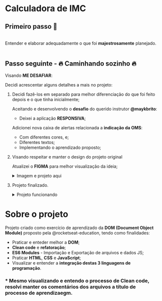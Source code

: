 # Calculadora de IMC

## Primeiro passo 🚀
<br/>
Entender e elaborar adequadamente o que foi <strong>majestrosamente</strong> planejado.
<br/>
<br/>

## Passo seguinte - 🔥 Caminhando sozinho 🔥

Visando <strong>ME DESAFIAR</strong>:

Decidi acrescentar alguns detalhes a mais no projeto:

  1. Decidi fazê-los em separado para melhor diferenciação do que foi feito depois e o que tinha inicialmente;

      Aceitando e desenvolvendo o <strong>desafio</strong> do querido instrutor <strong>@maykbrito</strong>:

        - Deixei a aplicação <strong>RESPONSIVA</strong>;
     
     Adicionei nova caixa de alertas relacionada a <strong>indicação da OMS</strong>:

        - Com diferentes cores, e;
        - Diferentes textos;
        - Implementando o aprendizado proposto;

  2. Visando respeitar e manter o design do projeto original

      Atualizei o <strong>FIGMA</strong> para melhor visualização da ideia;

     <details>

       <summary>Imagem e projeto aqui</summary>
       <br/>
       <a href="https://www.figma.com/file/xNpcDC3rDgTNRURre2IhpO/IMC---C%C3%A1lculo?node-id=123%3A100" target="_blank"><img src="https://github.com/VMPILUSTRA/Calculo_IMC/blob/main/FIGMA-final.png" width=450px/></a>

     </details>

  3. Projeto finalizado.
     <details>

       <summary>Projeto funcionando</summary>
       <br/>
       <a href="https://vmpilustra.github.io/Calculo_IMC/" target="_blank">Calcule seu IMC</a>

     </details>
 
 # Sobre o projeto

Projeto criado como exercício de aprendizado da <strong>DOM (Document Object Module)</strong> proposto pela @rocketseat-education, tendo como finalidades:  

  <ul>
    <li>Praticar e enteder melhor a <strong>DOM</strong>;</li>
    <li><strong>Clean code</strong> e <strong>refatoração</strong>;</li>
    <li><strong>ES6 Modules</strong> - Importação e Exportação de arquivos e dados JS;</li>
    <li>Praticar <strong>HTML</strong>, <strong>CSS</strong> e <strong>JavaScript</strong>;</li>
    <li>Visualizar e entender a <strong>integração destas 3 linguagens de programação</strong>.</li>
  </ul>

### * Mesmo visualizando e entendo o processo de Clean code, resolvi manter os comentários dos arquivos a título de <strong>processo de aprendizaegm</strong>.


